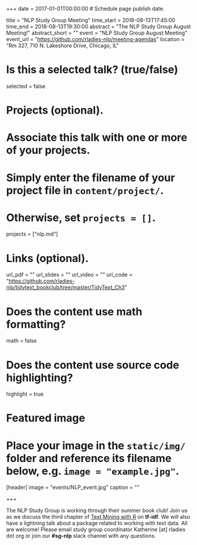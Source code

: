 +++
date = 2017-01-01T00:00:00  # Schedule page publish date.

title = "NLP Study Group Meeting"
time_start = 2018-08-13T17:45:00
time_end = 2018-08-13T19:30:00
abstract = "The NLP Study Group August Meeting!"
abstract_short = ""
event = "NLP Study Group August Meeting"
event_url = "https://github.com/rladies-nlp/meeting-agendas"
location = "Rm 327, 710 N. Lakeshore Drive, Chicago, IL"

# Is this a selected talk? (true/false)
selected = false

# Projects (optional).
#   Associate this talk with one or more of your projects.
#   Simply enter the filename of your project file in `content/project/`.
#   Otherwise, set `projects = []`.
projects = ["nlp.md"]

# Links (optional).
url_pdf = ""
url_slides = ""
url_video = ""
url_code = "https://github.com/rladies-nlp/tidytext_bookclub/tree/master/TidyText_Ch3"

# Does the content use math formatting?
math = false

# Does the content use source code highlighting?
highlight = true

# Featured image
# Place your image in the `static/img/` folder and reference its filename below, e.g. `image = "example.jpg"`.
[header]
image = "events/NLP_event.jpg"
caption = ""

+++

The NLP Study Group is working through their summer book club! Join us as we discuss the third chapter of [Text Mining with R](https://www.tidytextmining.com/) on **tf-idf**. We will also have a lightning talk about a package related to working with text data. All are welcome! Please email study group coordinator Katherine [at] rladies dot org or join our **#sg-nlp** slack channel with any questions. 